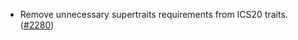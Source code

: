 - Remove unnecessary supertraits requirements from ICS20 traits. 
([#2280](https://github.com/informalsystems/ibc-rs/pull/2280))
